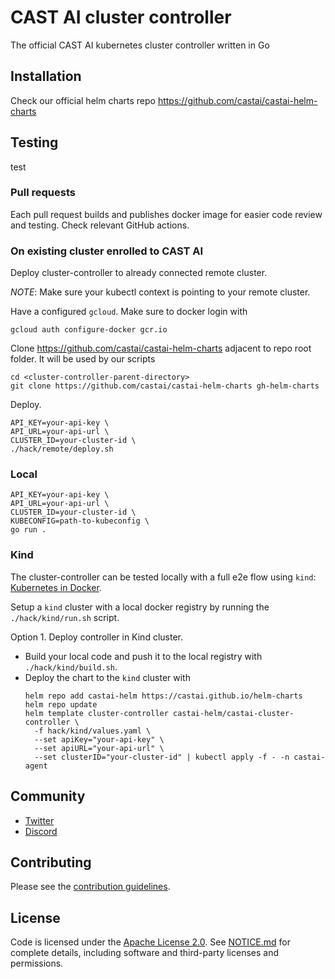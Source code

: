 # CAST AI cluster controller

The official CAST AI kubernetes cluster controller written in Go

## Installation

Check our official helm charts repo https://github.com/castai/castai-helm-charts

## Testing

test

### Pull requests

Each pull request builds and publishes docker image for easier code review and testing. Check relevant GitHub actions.

### On existing cluster enrolled to CAST AI

Deploy cluster-controller to already connected remote cluster.

*NOTE*: Make sure your kubectl context is pointing to your remote cluster.

Have a configured `gcloud`. Make sure to docker login with
```shell
gcloud auth configure-docker gcr.io
```

Clone https://github.com/castai/castai-helm-charts adjacent to repo root folder. It will be used by our scripts
```shell
cd <cluster-controller-parent-directory>
git clone https://github.com/castai/castai-helm-charts gh-helm-charts
```

Deploy.

```shell
API_KEY=your-api-key \
API_URL=your-api-url \
CLUSTER_ID=your-cluster-id \
./hack/remote/deploy.sh
```

### Local

```shell
API_KEY=your-api-key \
API_URL=your-api-url \
CLUSTER_ID=your-cluster-id \
KUBECONFIG=path-to-kubeconfig \
go run .
```

### Kind

The cluster-controller can be tested locally with a full e2e flow using `kind`: [Kubernetes in Docker](https://kind.sigs.k8s.io/).

Setup a `kind` cluster with a local docker registry by running the `./hack/kind/run.sh` script.

Option 1. Deploy controller in Kind cluster.
* Build your local code and push it to the local registry with `./hack/kind/build.sh`.
* Deploy the chart to the `kind` cluster with
  ```shell
  helm repo add castai-helm https://castai.github.io/helm-charts
  helm repo update
  helm template cluster-controller castai-helm/castai-cluster-controller \
    -f hack/kind/values.yaml \
    --set apiKey="your-api-key" \
    --set apiURL="your-api-url" \
    --set clusterID="your-cluster-id" | kubectl apply -f - -n castai-agent
  ```

## Community

- [Twitter](https://twitter.com/cast_ai)
- [Discord](https://discord.gg/4sFCFVJ)

## Contributing

Please see the [contribution guidelines](.github/CONTRIBUTING.md).

## License

Code is licensed under the [Apache License 2.0](LICENSE). See [NOTICE.md](NOTICE.md) for complete details, including software and third-party licenses and permissions.
